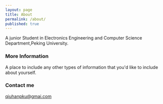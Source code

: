 ```yaml
---
layout: page
title: About
permalink: /about/
published: true
---
```



A junior Student in Electronics Engineering and Computer Science Department,Peking University.

### More Information

A place to include any other types of information that you'd like to include about yourself.

### Contact me

[qiuhanpku@gmai.com](mailto:qiuhanpku@gmail.com)
